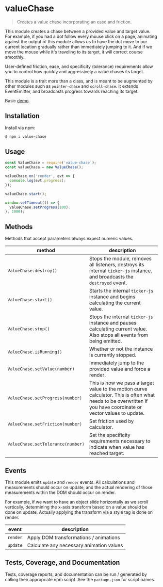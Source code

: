 # valueChase
> Creates a value chase incorporating an ease and friction.

This module creates a chase between a provided value and target value.
For example, if you had a dot follow every mouse click on a page, animating 
against the output of this module allows us to have the dot move to our 
current location gradually rather than immediately jumping to it. And if we 
move the mouse while it's traveling to its target, it will correct course 
smoothly.

User-defined friction, ease, and specificity (tolerance) requirements allow 
you to control how quickly and aggressively a value chases its target.

This module is a trait more than a class, and is meant to be augmented by other 
modules such as `pointer-chase` and `scroll-chase`. It extends EventEmitter, and 
broadcasts progress towards reaching its target.

Basic [demo](https://kettle-utils.s3.amazonaws.com/value-chase/index.html).

## Installation
Install via npm:

```sh
$ npm i value-chase
```

## Usage
```javascript
const ValueChase = require('value-chase');
const valueChase = new ValueChase();

valueChase.on('render', evt => {
  console.log(evt.progress);
});

valueChase.start();

window.setTimeout(() => {
  valueChase.setProgress(100);
}, 1000);
```

## Methods

Methods that accept parameters always expect numeric values.

| method | description |
|---|---|
| `ValueChase.destroy()` | Stops the module, removes all listeners, destroys its internal `ticker-js` instance, and broadcasts the `destroyed` event. |
| `ValueChase.start()` | Starts the internal `ticker-js` instance and begins calculating the current value. |
| `ValueChase.stop()` | Stops the internal `ticker-js` instance and pauses calculating current value. Also stops all events from being emitted. |
| `ValueChase.isRunning()` | Whether or not the instance is currently stopped. |
| `ValueChase.setValue(number)` | Immediately jump to the provided value and force a render. |
| `ValueChase.setProgress(number)` | This is how we pass a target value to the motion curve calculator. This is often what needs to be overwritten if you have coordinate or vector values to update. |
| `ValueChase.setFriction(number)` | Set friction used by calculator. |
| `ValueChase.setTolerance(number)` | Set the specificity requirements necessary to indicate when value has reached target. |


## Events

This module emits `update` and `render` events. All calculations and 
measurements should occur on update, and the actual rendering of those 
measurements within the DOM should occur on render.

For example, if we want to have an object slide horizontally as we scroll 
vertically, determining the x-axis transform based on a value should be done 
on update. Actually applying the transform via a style tag is done on render.

| event | description |
|---|---|
| `render` | Apply DOM transformations / animations |
| `update` | Calculate any necessary animation values |



## Tests, Coverage, and Documentation
Tests, coverage reports, and documentation can be run / generated by calling 
their appropriate npm script. See the `package.json` for script names.
